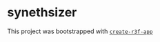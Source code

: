 # synethsizer

This project was bootstrapped with [`create-r3f-app`](https://github.com/utsuboco/create-r3f-app)